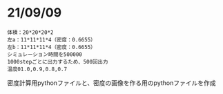 # 21/09/09

```
体積：20*20*20*2
左a：11*11*11*4（密度：0.6655）
左b：11*11*11*4（密度：0.6655）
シミュレーション時間を500000
1000stepごとに出力するため、500回出力
温度01.0,0.9,0.8,0.7
```

密度計算用pythonファイルと、密度の画像を作る用のpythonファイルを作成

